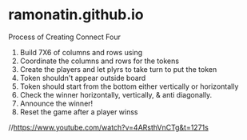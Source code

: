 # ramonatin.github.io


Process of Creating Connect Four
1. Build 7X6 of columns and rows using
2. Coordinate the columns and rows for the tokens 
3. Create the players and let plyrs to take turn to put the token
4. Token shouldn't appear outside board
5. Token should start from the bottom either vertically or horizontally
6. Check the winner horizontally, vertically, & anti diagonally.
7. Announce the winner!
8. Reset the game after a player winss



//https://www.youtube.com/watch?v=4ARsthVnCTg&t=1271s
